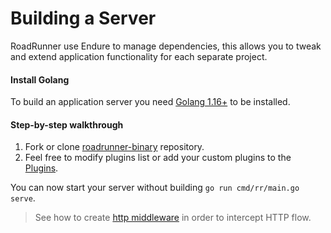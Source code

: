 # Building a Server

RoadRunner use Endure to manage dependencies, this allows you to tweak and extend application functionality for each separate project.

#### Install Golang

To build an application server you need [Golang 1.16+](https://golang.org/dl/) to be installed.

#### Step-by-step walkthrough  

1. Fork or clone [roadrunner-binary](https://github.com/spiral/roadrunner-binary/) repository.
2. Feel free to modify plugins list or add your custom plugins to the [Plugins](https://github.com/spiral/roadrunner-binary/blob/master/internal/container/plugins.go).

You can now start your server without building `go run cmd/rr/main.go serve`.

> See how to create [http middleware](/http/middleware.md) in order to intercept HTTP flow.
